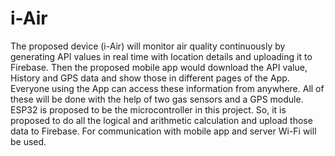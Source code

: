 # i-Air
The proposed device (i-Air) will monitor air quality continuously by generating API values in real time with location details and uploading it to Firebase. Then the proposed mobile app would download the API value, History and GPS data and show those in different pages of the App. Everyone using the App can access these information from anywhere. All of these will be done with the help of two gas sensors and a GPS module. ESP32 is proposed to be the microcontroller in this project. So, it is proposed to do all the logical and arithmetic calculation and upload those data to Firebase. For communication with mobile app and server Wi-Fi will be used.
